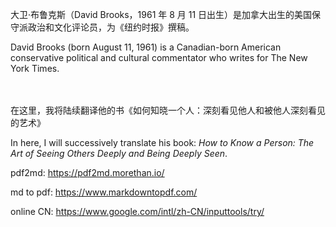 大卫·布鲁克斯（David Brooks，1961 年 8 月 11 日出生）是加拿大出生的美国保守派政治和文化评论员，为《纽约时报》撰稿。

David Brooks (born August 11, 1961) is a Canadian-born American conservative political and cultural commentator who writes for The New York Times.
<br/>
<br/>
<br/>

在这里，我将陆续翻译他的书《如何知晓一个人：深刻看见他人和被他人深刻看见的艺术》

In here, I will successively translate his book: _How to Know a Person: The Art of Seeing Others Deeply and Being Deeply Seen_.


pdf2md: https://pdf2md.morethan.io/

md to pdf: https://www.markdowntopdf.com/

online CN: https://www.google.com/intl/zh-CN/inputtools/try/
